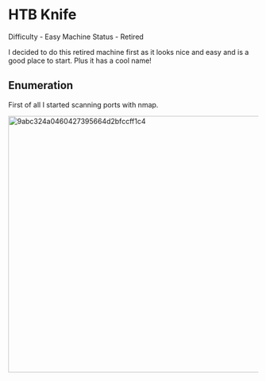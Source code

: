 # HTB Knife

Difficulty - Easy
Machine Status - Retired

I decided to do this retired machine first as it looks nice and easy and is a good place to start. Plus it has a cool name!

## Enumeration

First of all I started scanning ports with nmap.

<img width="516" alt="9abc324a0460427395664d2bfccff1c4" src="https://user-images.githubusercontent.com/114961392/194970418-37749233-5f95-4bd4-a569-2986d1d96224.png">

